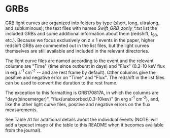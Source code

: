 # GRBs

GRB light curves are organized into folders by type (short, long, ultralong, and subluminous); the text files with names _Swift\_GRB\_zonly\_\*.txt_ list the included GRBs and some additional information about them (redshift, t<sub>90</sub>, etc.). Because we focus exclusively on z &le; 1 events in the paper, higher redshift GRBs are commented out in the list files, but the light curves themselves are still available and included in the relevant directories.

The light curve files are named according to the event and the relevant columns are "Time" (time since outburst in days) and "Flux" (0.3-10 keV flux in erg s<sup>-1</sup> cm<sup>-2</sup> -- and are rest frame by default). Other columns give the positive and negative error on "Time" and "Flux". The redshift in the list files can be used to convert the duration to the rest frame.

The exception to this formatting is GRB170817A, in which the columns are "days(sincemerger)", "flux(unabsorbed,0.3-10kev)" (in erg s<sup>-1</sup> cm<sup>-2</sup>), and, like the other light curve files, positive and negative errors on the flux measurements.

See Table A1 for additional details about the individual events (NOTE: will add a typeset image of the table to this README when it becomes available from the journal).
